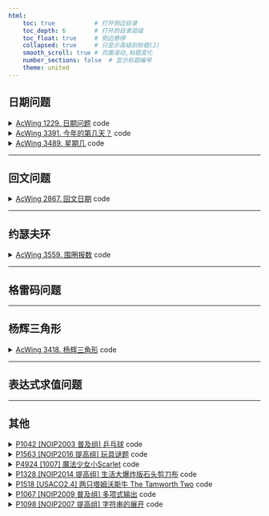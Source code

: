 ```yaml
---
html:
    toc: true           # 打开侧边目录
    toc_depth: 6        # 打开的目录层级
    toc_float: true     # 侧边悬停
    collapsed: true     # 只显示高级别标题(2)
    smooth_scroll: true # 页面滚动,标题变化
    number_sections: false  # 显示标题编号
    theme: united
---
```


## 日期问题
<details><summary><a href="https://www.acwing.com/problem/content/description/1231/" target="_blank">AcWing 1229. 日期问题</a> code</summary>

```cpp
#include <iostream>
#include <set>
using namespace std;

int months[13]={0,31,28,31,30,31,30,31,31,30,31,30,31};
bool ck(int y, int m, int d){
    months[2] = 28;
    if(y>=2060 || y<1960) return 0; // 判断年
    if(m<1 || m>12) return 0;       // 判断月
    if(y%400==0 || (y%4==0 && y%100!=0)) months[2] = 29; 
    if(d<1 || d>months[m]) return 0;// 判断日
    return 1;
}

int main(){
    int y, m, d;
    scanf("%d/%d/%d", &y, &m, &d);

    set<int> pq;
    if(ck(1900+y, m, d)) pq.insert( (1900+y)*1e4 + m*1e2 + d);
    if(ck(2000+y, m, d)) pq.insert( (2000+y)*1e4 + m*1e2 + d);
    if(ck(1900+d, y, m)) pq.insert( (1900+d)*1e4 + y*1e2 + m);
    if(ck(2000+d, y, m)) pq.insert( (2000+d)*1e4 + y*1e2 + m);
    if(ck(1900+d, m, y)) pq.insert( (1900+d)*1e4 + m*1e2 + y);
    if(ck(2000+d, m, y)) pq.insert( (2000+d)*1e4 + m*1e2 + y);
    for(auto x: pq) printf("%d-%02d-%02d\n", x/10000, x%10000/100, x%100);

    return 0;
}
```
</details>

<details><summary><a href="https://www.acwing.com/problem/content/description/3394/" target="_blank">AcWing 3391. 今年的第几天？</a> code</summary>

```cpp
#include <iostream>
using namespace std;

int months[13]={0,31,28,31,30,31,30,31,31,30,31,30,31};
bool ck(int y, int m, int d){
    months[2] = 28;
    if(m<1 || m>12) return 0;       // 判断月
    if(y%400==0 || (y%4==0 && y%100!=0)) months[2] = 29; 
    if(d<1 || d>months[m]) return 0;// 判断日
    return 1;
}

int main(){
    int y, m, d;
    while(cin>>y>>m>>d){
        int res=0, day=m*100+d;
        for(int i=101; i<=day; i++)
            if(ck(y, i/100, i%100))
                res++;
        cout<<res<<"\n";
    }
    
    return 0;
}
```
</details>

<details><summary><a href="https://www.acwing.com/problem/content/description/3492/" target="_blank">AcWing 3489. 星期几</a> code</summary>

> 基姆•拉尔森公式可以由公历的年月日推导出当天的星期
> `w = (d + 2m + 3(m + 1) / 5 + y + y / 4 - y / 100 + y / 400 + 1) % 7`
> * d 为日期, 范围是1-31
> * m 为月份, 范围是3-14, 当年的1, 2月需处理为上一年的13, 14月(即y-=1, m+=1或2)
> * y 为年份, 当月份为1, 2时, y-=1
> * w 为星期, 范围是为0-6, 星期日用0表示, 星期一为1, 以此类推, 星期六为6

```cpp
#include <algorithm>
#include <cstring>
#include <iostream>
#include <map>

using namespace std;

int months[13]={0,31,28,31,30,31,30,31,31,30,31,30,31};
map<string, int> month_name = {
    {"January", 1},{"February", 2},{"March", 3},{"April", 4},
    {"May", 5},{"June", 6},{"July", 7},{"August", 8},
    {"September", 9},{"October", 10},{"November", 11},{"December", 12} };

string week_name[7] = {
    "Monday", "Tuesday", "Wednesday", "Thursday",
    "Friday", "Saturday", "Sunday"};

int main() {
    int d, m, y;
    string str;
    while (cin >> d >> str >> y) {
        m = month_name[str];
        if(m==1||m==2) m += 12, y--;
        cout<<week_name[ (d + 2 *m + 3 *(m+1)/5 + y + y/4 -y /100 + y/400)%7 ] << endl;
    }

    return 0;
}

```
</details>

---

## 回文问题

<details><summary><a href="https://www.acwing.com/problem/content/description/2870/" target="_blank">AcWing 2867. 回文日期</a> code</summary>

```cpp
#include <iostream>
using namespace std;

int months[13]={0,31,28,31,30,31,30,31,31,30,31,30,31};
bool ck(int y, int m, int d){
    months[2] = 28;
    if(m<1 || m>12) return 0;       // 判断月
    if(y%400==0 || (y%4==0 && y%100!=0)) months[2] = 29; 
    if(d<1 || d>months[m]) return 0;// 判断日
    return 1;
}

bool flg=0;

int main(){
    int start; cin>>start;
    int d, m, y=start/10000;
    
    for(; ; y++){
        m = y%10*10 + y%100/10;
        d = y/100%10*10 + y/1000;
        
        if(ck(y, m, d) && y*1e4+m*1e2+d > start){
            
            if(!flg){
                printf("%d%02d%02d\n", y, m, d);   
                flg=1;
            }
            
            if(m == d && m/10 != m%10){
                printf("%d%02d%02d\n", y, m, d); 
                break;
            }
        }
    }
    return 0;
}
```
</details>

---
## 约瑟夫环

<details><summary><a href="https://www.acwing.com/problem/content/description/3562/" target="_blank">AcWing 3559. 围圈报数</a> code</summary>

```cpp
#include <iostream>
#include <cstring>
using namespace std;

void solve(){
    int n; cin>>n;
    bool a[n];
    memset(a, true, sizeof a);
    
    int k=0, cnt=0;
    for(int i=0; cnt<n; i++){
        
        if(a[i]){
            k++;
            
            if(k==3){
                printf("%d ", i+1);
                a[i]=0;
                cnt++;
                k=0;
            }
        }
        
        // 到达首位
        if(i==n-1) i=-1;    
    }
    
    puts("");
    
    return ;
}

int main(){
    int T; cin>>T; while(T--)
    solve();
    return 0;
}
```
</details>

---
## 格雷码问题



---
## 杨辉三角形

<details><summary><a href="https://www.acwing.com/problem/content/description/3421/" target="_blank">AcWing 3418. 杨辉三角形</a> code</summary>

```cpp
#pragma GCC optimize(2)
#pragma GCC optimize(3,"Ofast","inline")

#include <iostream>
#include <cmath>
using namespace std;

const int INF=0x3f3f3f3f;

typedef long long LL;

LL f[30][30];

LL c(int a, int b){
    LL res=1;
    for(int i=a, j=1; j<=b; i--, j++)
        res=res*i/j;
    return res;
}

int main(){
    LL n;
    cin>>n;
    if(n==1){
        cout<<n;
        return 0;
    }
    
    f[0][0]=1;
    for(int i=1; i<=20; i++){
        f[i][0]=1;
        for(int j=1; j<=i; j++){
            // 计算
            f[i][j]=f[i-1][j-1]+f[i-1][j];
            
            // 大于1e9无意义，直接设置为INF，防止下面的值爆LL
            if(f[i][j]>1e9) f[i][j]=INF; 
            
            // 找到目标值
            if(f[i][j]==n){
                // (1 + (i+1 - 1))*(i)/2  (a1+an)*(n)/2  （首项+末项）*（项数）/ 2
                cout<<1LL*(i+1)*(i)/2+j+1;
                return 0;
            }
        }    
    }

    /*  顺序找会超时
    for(int i=2001; i<=n; i++){
        if(i==n){
            cout<<1LL*(i+1)*(i)/2+2;
            return 0;
        }
        if( i*(i-1)/2 ==n){
            cout<<1LL*(i+1)*(i)/2+3;
            return 0;
        }
    }
    */
    
    // 答案一定在c(i,1) c(i,2)中
    LL i=sqrt(2*n)+1;
    
    if( c(i,2) == n)
        cout<<i*(i+1)/2+3; // c(i,2)
    else
        cout<<n*(n+1)/2+2; // c(n,1)
    
    return 0;
}
```
</details>

---
## 表达式求值问题



---
## 其他

<details><summary><a href="https://www.luogu.com.cn/problem/P1042" target="_blank">P1042 [NOIP2003 普及组] 乒乓球</a> code</summary>

```cpp
#include <iostream>
using namespace std;

const int N=1;
string s;

int main(){
	string t;
	while(cin>>t) s += t;
	s = " " + s;

	int a=0, b=0;
	for(int i=1; i<s.size()-1 && s[i]!='E'; i++){
		if(s[i]=='W') a++;
		else b++;
		if(i!=0 && max(a,b)>=11 && i!=s.size()-2 && abs(a-b)>=2){
			cout<<a<<":"<<b<<"\n";
			a=0, b=0;
		}
	}
	cout<<a<<":"<<b<<"\n\n";
	a=0, b=0;

	for(int i=1; i<s.size()-1 && s[i]!='E'; i++){
		if(s[i]=='W') a++;
		else b++;
		if(i!=0 && max(a,b)>=21 && i!=s.size()-2 && abs(a-b)>=2){
			cout<<a<<":"<<b<<"\n";
			a=0, b=0;
		}
	}
	cout<<a<<":"<<b<<"\n";

	return 0;
}
```
</details>

<details><summary><a href="https://www.luogu.com.cn/problem/P1563" target="_blank">P1563 [NOIP2016 提高组] 玩具谜题</a> code</summary>

```cpp
#define fst first
#define sed second
#include <cstring>
#include <iostream>
using namespace std;

typedef pair<bool, string> pbs;

const int N=1e5+10;

// 00 <-
// 01 ->
// 10 ->
// 11 <-

pbs a[N];	// 人
int n, m;

int main(){
	cin>>n>>m;
	for(int i=1; i<=n; i++) cin>>a[i].fst>>a[i].sed;
	
	int idx=1;	// 现在位置
	while(m--){
		int f, l;
		cin>>f>>l;
		
		if(!a[idx].fst && !f) f=0;
		else if(!a[idx].fst && f) f=1;
		else if(a[idx].fst && !f) f=1;
		else if(a[idx].fst && f) f=0;

		if(f)
			idx = (idx + l) % n;
		else 
			idx = (idx + n - l) % n;
		
		if(idx == 0) idx = n;
	}

	cout<<a[idx].sed;

	return 0;
}
```
</details>

<details><summary><a href="https://www.luogu.com.cn/problem/P4924" target="_blank">P4924 [1007] 魔法少女小Scarlet</a> code</summary>

```cpp
#include <iostream>
using namespace std;

const int N=510;

int g[N][N], rg[N][N], tg[N][N];
int n, m;

int main(){
	cin>>n>>m;
	for(int i=1, t=1; i<=n; i++)
		for(int j=1; j<=n; j++, t++)
			g[i][j] = rg[i][j] = t;

	while(m--){
		int x, y, r, z;
		cin>>x>>y>>r>>z;

		int x1 = x - r, y1 = y - r;
		int x2 = x + r, y2 = y + r;
		
		for(int i=x1, ii=1; i<=x2; i++, ii++)
			for(int j=y1, jj=1; j<=y2; j++, jj++)
				tg[ii][jj] = g[i][j];
		
		for(int i=1; i<=2*r+1; i++)
			for(int j=1; j<=2*r+1; j++)
				if(!z)		
					rg[j][2*r+2-i] = tg[i][j];
				else
					rg[2*r+2-j][i] = tg[i][j];
			
		for(int i=x1, ii=1; i<=x2; i++, ii++)
			for(int j=y1, jj=1; j<=y2; j++, jj++)
				g[i][j] = rg[ii][jj];
	}

	for(int i=1; i<=n; i++, cout<<"\n")
		for(int j=1; j<=n; j++, cout<<" ")
			cout<<g[i][j];

	return 0;
}
```
</details>

<details><summary><a href="https://www.luogu.com.cn/problem/P1328" target="_blank">P1328 [NOIP2014 提高组] 生活大爆炸版石头剪刀布</a> code</summary>

```cpp
#include <iostream>
using namespace std;

const int N=1;

int n, na, nb, resa, resb;
int A[210], B[210];   // 出拳顺序

bool pk(int a, int b){    // a 赢 b
    if(a==0)
    if(b==2 || b==3)  return 1;

    if(a==1)
    if(b==0 || b==3) return 1;

    if(a==2)
    if(b==1 || b==4) return 1;

    if(a==3)
    if(b==2 || b==4) return 1;
    
    if(a==4)
    if(b==0 || b==1) return 1;

    return 0;
}

int main(){
    cin>>n>>na>>nb;
    for(int i=1; i<=na; i++) cin>>A[i];
    for(int j=1; j<=nb; j++) cin>>B[j];

    for(int i=1, j=1; n; i==na?i=1:i++, j==nb?j=1:j++, n--)
        resa+=pk(A[i], B[j]), resb+=pk(B[j], A[i]);

    cout<<resa<<" "<<resb;

    return 0;
}
```
</details>

<details><summary><a href="https://www.luogu.com.cn/problem/P1518" target="_blank">P1518 [USACO2.4] 两只塔姆沃斯牛 The Tamworth Two</a> code</summary>

```cpp
#define fst first
#define sed second
#include <iostream>
#include <cstring>
using namespace std;

typedef pair<int, int> PII;

const int dxy[4][2] = { {-1,0}, {0,1}, {1,0}, {0,-1} };

char g[20][20];
int ff = 0, fc = 0; // 他们的初始方向
PII uf, uc;     // 他们的初始位置

int main() {
    for (int i = 1; i <= 10; i++) {
        string s; cin >> s;
        for (int j = 1; j <= 10; j++) {
            g[i][j] = s[j - 1];

            if (g[i][j] == 'F')
                uf = { i,j };
            if (g[i][j] == 'C')
                uc = { i,j };
        }
    }

    int res = 0;
    while (++res) {

        int nx = uf.fst + dxy[ff][0];
        int ny = uf.sed + dxy[ff][1];

        if (nx < 1 || nx>10 || ny < 1 || ny>10 || g[nx][ny] == '*') {
            if (++ff == 4) ff = 0; // 不能走的地方
        }
        else {
            uf = { nx, ny };  // 更新位置
        }

        nx = uc.fst + dxy[fc][0];
        ny = uc.sed + dxy[fc][1];

        if (nx < 1 || nx>10 || ny < 1 || ny>10 || g[nx][ny] == '*') {
            if (++fc == 4) fc = 0; // 不能走的地方
        }
        else {
            uc = { nx, ny };  // 更新位置
        }

        if (uf == uc) {
            break;
        }

        if(res>1e7) break;
    }

    printf("%d", res>1e7?0:res);

    return 0;
}
```
</details>

<details><summary><a href="https://www.luogu.com.cn/problem/P1067" target="_blank">P1067 [NOIP2009 普及组] 多项式输出</a> code</summary>

```cpp
#include <iostream>
#include <cstring>
using namespace std;

const int N=1;

int n;
bool flg=1;

int main(){
    cin>>n;
    n++;
    while(n--){
        int num; cin>>num;
        if(!num) continue;

        // 符号输出
        if(num>0 && !flg) cout<<"+"; 
        if(num<0) cout<<"-";
        
        // 数字输出
        num=abs(num);
        if(num!=1 || n==0) cout<<num;

        // 次方输出
        if(n==1) {
            cout<<"x";
            continue;
        }
        if(n!=0) cout<<"x^"<<n;

        // 有了输出
        flg=0;
    }

    return 0;
}
```
</details>

<details><summary><a href="https://www.luogu.com.cn/problem/P1098" target="_blank">P1098 [NOIP2007 提高组] 字符串的展开</a> code</summary>

```cpp
#include <iostream>
#include <cstring>
#include <algorithm>
using namespace std;

const int N=1;

string s;
int n, p1, p2, p3;

int main(){
    cin>>p1>>p2>>p3;
    cin>>s; n=s.size(); s=" "+s;

    for(int i=1; i<=n; i++){
        
        if(s[i]=='-'){
            char a = s[i-1], b = s[i+1];
            string ts;

            if(a>='a' && a<='z' && b>='a' && b<='z' && a<b){   // 字母
                if(a<b) for(char c=a+1; c<b; c++) ts += c;
                if(p3 == 2) reverse(ts.begin(), ts.end());
                if(p1 == 2) for(auto &c: ts) c-=32;

                for(int j=0; j<ts.size(); j++)
                    for(int k=0; k<p2; k++)
                        if(p1==3) cout<<"*";
                        else cout<<ts[j];
                continue;
            }

            if(a>='0' && a<='9' && b>='0' && b<='9' && a<b){   // 数字
                if(a<b) for(char c=a+1; c<b; c++) ts += c;
                if(p3 == 2) reverse(ts.begin(), ts.end());

                for(int j=0; j<ts.size(); j++)
                    for(int k=0; k<p2; k++)
                        if(p1==3) cout<<"*";
                        else cout<<ts[j];
                continue;
            }
        }

        // 其余情况
        cout<<s[i];
    }
    return 0;
}
```
</details>